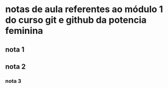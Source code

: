 # notas de aula referentes ao módulo 1 do curso git e github da potencia feminina

## nota 1

## nota 2
### nota 3
